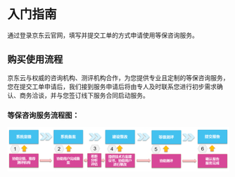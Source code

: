 # 入门指南
通过登录京东云官网，填写并提交工单的方式申请使用等保咨询服务。 

## 购买使用流程
京东云与权威的咨询机构、测评机构合作，为您提供专业且定制的等保咨询服务，您在提交工单申请后，我们接到服务申请后将由专人及时联系您进行初步需求确认、商务洽谈，并与您签订线下服务合同启动服务。

### 等保咨询服务流程图：
![图 1 服务流程图](../../../../image/Classified-Protection-Of-Cybersecurity-Compliance-Service/process.png)
